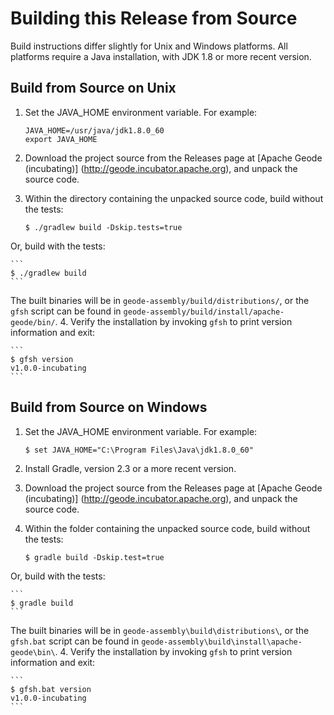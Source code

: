 # Building this Release from Source

Build instructions differ slightly for Unix and Windows platforms.
All platforms require a Java installation, with JDK 1.8 or more recent version.

## Build from Source on Unix

1. Set the JAVA\_HOME environment variable.  For example:

    ```     
    JAVA_HOME=/usr/java/jdk1.8.0_60
    export JAVA_HOME
    ```
2. Download the project source from the Releases page at [Apache Geode (incubating)] (http://geode.incubator.apache.org), and unpack the source code.
3. Within the directory containing the unpacked source code, build without the tests:
    
    ```
    $ ./gradlew build -Dskip.tests=true
    ```
Or, build with the tests:
   
    ```
    $ ./gradlew build
    ```
The built binaries will be in `geode-assembly/build/distributions/`,
or the `gfsh` script can be found in 
`geode-assembly/build/install/apache-geode/bin/`.
4. Verify the installation by invoking `gfsh` to print version information and exit:
   
    ```
    $ gfsh version
    v1.0.0-incubating
    ```

## Build from Source on Windows

1. Set the JAVA\_HOME environment variable.  For example:

    ```
    $ set JAVA_HOME="C:\Program Files\Java\jdk1.8.0_60"
    ```
2. Install Gradle, version 2.3 or a more recent version.
3. Download the project source from the Releases page at [Apache Geode (incubating)] (http://geode.incubator.apache.org), and unpack the source code.
4. Within the folder containing the unpacked source code, build without the tests:

    ```
    $ gradle build -Dskip.test=true
    ```
Or, build with the tests:

    ```
    $ gradle build
    ```
The built binaries will be in `geode-assembly\build\distributions\`,
or the `gfsh.bat` script can be found in 
`geode-assembly\build\install\apache-geode\bin\`.
4. Verify the installation by invoking `gfsh` to print version information and exit:
   
    ```
    $ gfsh.bat version
    v1.0.0-incubating
    ```


